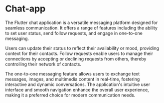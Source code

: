# Chat-app
The Flutter chat application is a versatile messaging platform designed for seamless communication. It offers a range of features including the ability to set user status, send follow requests, and engage in one-to-one messaging. 

Users can update their status to reflect their availability or mood, providing context for their contacts. Follow requests enable users to manage their connections by accepting or declining requests from others, thereby controlling their network of contacts.

The one-to-one messaging feature allows users to exchange text messages, images, and multimedia content in real-time, fostering interactive and dynamic conversations. The application's intuitive user interface and smooth navigation enhance the overall user experience, making it a preferred choice for modern communication needs.
